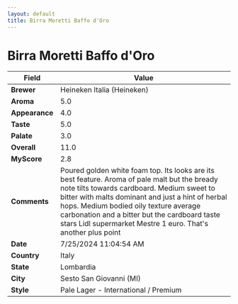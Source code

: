 ```yaml
---
layout: default
title: Birra Moretti Baffo d'Oro
---
```


# Birra Moretti Baffo d'Oro

| Field         | Value                                                                                                   |
|---------------|---------------------------------------------------------------------------------------------------------|
| **Brewer**    | Heineken Italia (Heineken)                                                                                        |
| **Aroma**     | 5.0                                                                                         |
| **Appearance**| 4.0                                                                                    |
| **Taste**     | 5.0                                                                                         |
| **Palate**    | 3.0                                                                                        |
| **Overall**   | 11.0                                                                                       |
| **MyScore**   | 2.8                                                                                       |
| **Comments**  | Poured golden white foam top.  Its looks are its best feature.  Aroma of pale malt but the bready note tilts towards cardboard.  Medium sweet to bitter with malts dominant and just a hint of herbal hops. Medium bodied oily texture average carbonation and a bitter but the cardboard taste stars  Lidl supermarket Mestre 1 euro. That's another plus point                                                                                       |
| **Date**      | 7/25/2024 11:04:54 AM                                                                                          |
| **Country**   | Italy                                                                                       |
| **State**     | Lombardia                                                                                         |
| **City**      | Sesto San Giovanni &#40;MI&#41;                                                                                          |
| **Style**     | Pale Lager - International / Premium                                                                                         |
